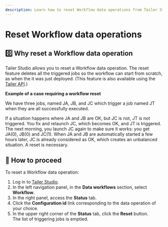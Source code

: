 ```yaml
---
description: Learn how to reset Workflow data operations from Tailer Studio.
---
```


# Reset Workflow data operations

## :zero: Why reset a Workflow data operation

Tailer Studio allows you to reset a Workflow data operation. The reset feature deletes all the triggered jobs so the workflow can start from scratch, as when the it was just deployed. (This feature is also available using the [Tailer API](../tailer-api/api-features.md#resetting-a-workflow).)

**Example of a case requiring a workflow reset**

We have three jobs, named JA, JB, and JC which trigger a job named JT when they are all successfully executed.

If a situation happens where JA and JB are OK, but JC is not, JT is not triggered. You fix and relaunch JC, which becomes OK, and JT is triggered. The next morning, you launch JC again to make sure it works: you get JA(0), JB(0) and JC(1). When JA and JB are automatically started a few hours later, JC is already considered as OK, which creates an unbalanced situation. A reset is necessary.

## :1234: How to proceed

To reset a Workflow data operation:

1. Log in to [Tailer Studio](http://studio.tailer.ai).
2. In the left navigation panel, in the **Data workflows** section, select **Workflow**.
3. In the right panel, access the **Status** tab.
4. Click the **Configuration id** link corresponding to the data operation of your choice.
5. In the upper right corner of the **Status** tab, click the **Reset** button.\
   The list of triggering jobs is emptied.
